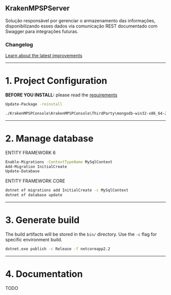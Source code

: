 ## KrakenMPSPServer

Solução responsável por gerenciar o armazenamento das informações, disponibilizando esses dados via comunicação REST documentado com Swagger para integrações futuras.

### Changelog

[Learn about the latest improvements](changelog)

------------

# 1. Project Configuration

**BEFORE YOU INSTALL:** please read the [requirements](../README.md#requirements)

```bash
Update-Package -reinstall

./KrakenMPSPConsole\KrakenMPSPConsole\ThirdParty\mongodb-win32-x86_64-2012plus-4.2.0\bin\mongod.exe
```

------------

# 2. Manage database

ENTITY FRAMEWORK 6
```bash
Enable-Migrations -ContextTypeName MySqlContext
Add-Migration InitialCreate
Update-Database
```

ENTITY FRAMEWORK CORE
```bash
dotnet ef migrations add InitialCreate -c MySqlContext
dotnet ef database update
```

------------

# 3. Generate build

The build artifacts will be stored in the `bin/` directory. Use the `-c` flag for specific environment build.

```bash
dotnet.exe publish -c Release -f netcoreapp2.2
```

------------

# 4. Documentation

TODO